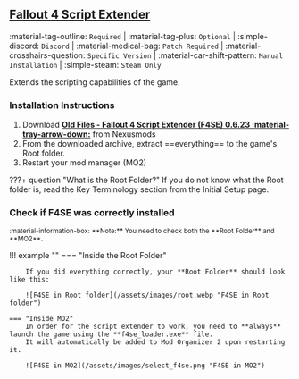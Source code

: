 ## [Fallout 4 Script Extender](https://www.nexusmods.com/fallout4/mods/42147)
:material-tag-outline: `Required` | 
:material-tag-plus: `Optional` | 
:simple-discord: `Discord` | 
:material-medical-bag: `Patch Required` | 
:material-crosshairs-question: `Specific Version` | 
:material-car-shift-pattern: `Manual Installation` | 
:simple-steam: `Steam Only`

Extends the scripting capabilities of the game.

### Installation Instructions
1. Download **[Old Files - Fallout 4 Script Extender (F4SE) 0.6.23 :material-tray-arrow-down:](https://www.nexusmods.com/fallout4/mods/42147?tab=files&file_id=253313)** from Nexusmods
2. From the downloaded archive, extract ==everything== to the game's Root folder.
3. Restart your mod manager (MO2)
    

???+ question "What is the Root Folder?"
    If you do not know what the Root folder is, read the Key Terminology section from the Initial Setup page.

### Check if F4SE was correctly installed
<small>
:material-information-box:
**Note:** You need to check both the **Root Folder** and **MO2**.
</small>

!!! example ""
    === "Inside the Root Folder"

        If you did everything correctly, your **Root Folder** should look like this:

        ![F4SE in Root folder](/assets/images/root.webp "F4SE in Root folder")

    === "Inside MO2"
        In order for the script extender to work, you need to **always** launch the game using the **f4se_loader.exe** file. 
        It will automatically be added to Mod Organizer 2 upon restarting it.   

        ![F4SE in MO2](/assets/images/select_f4se.png "F4SE in MO2")